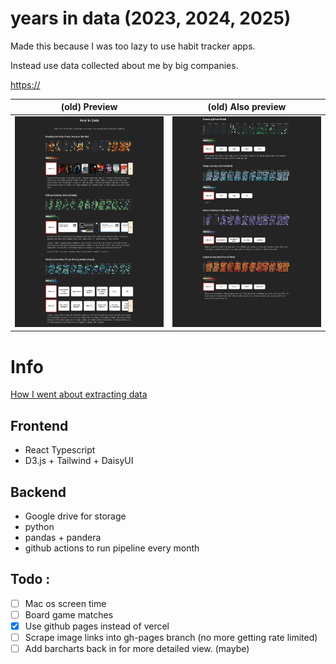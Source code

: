 # years in data (2023, 2024, 2025)

Made this because I was too lazy to use habit tracker apps. 

Instead use data collected about me by big companies. 

[https://](https://aebel-shajan.github.io/year-in-data/)

(old) Preview | (old) Also preview
-|-
![demo](docs/page_1.jpg) | ![demo2](docs/page_2.jpg)



# Info
[How I went about extracting data](docs/GatheringData.md)

## Frontend
* React Typescript
* D3.js + Tailwind + DaisyUI

## Backend
* Google drive for storage
* python
* pandas + pandera
* github actions to run pipeline every month

## Todo :
- [ ] Mac os screen time
- [ ] Board game matches
- [x] Use github pages instead of vercel
- [ ] Scrape image links into gh-pages branch (no more getting rate limited)
- [ ] Add barcharts back in for more detailed view. (maybe)
